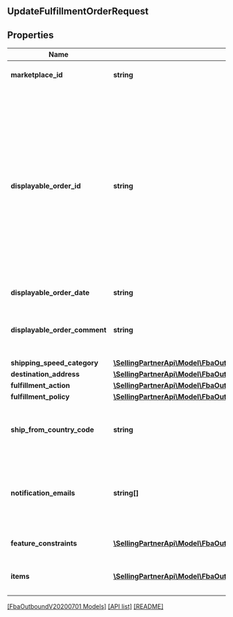 ## UpdateFulfillmentOrderRequest

## Properties

Name | Type | Description | Notes
------------ | ------------- | ------------- | -------------
**marketplace_id** | **string** | The marketplace the fulfillment order is placed against. | [optional]
**displayable_order_id** | **string** | A fulfillment order identifier that the seller creates. This value displays as the order identifier in recipient-facing materials such as the outbound shipment packing slip. The value of DisplayableOrderId should match the order identifier that the seller provides to the recipient. The seller can use the SellerFulfillmentOrderId for this value or they can specify an alternate value if they want the recipient to reference an alternate order identifier. | [optional]
**displayable_order_date** | **string** | A datetime string in ISO 8601 format. | [optional]
**displayable_order_comment** | **string** | Order-specific text that appears in recipient-facing materials such as the outbound shipment packing slip. | [optional]
**shipping_speed_category** | [**\SellingPartnerApi\Model\FbaOutboundV20200701\ShippingSpeedCategory**](ShippingSpeedCategory.md) |  | [optional]
**destination_address** | [**\SellingPartnerApi\Model\FbaOutboundV20200701\Address**](Address.md) |  | [optional]
**fulfillment_action** | [**\SellingPartnerApi\Model\FbaOutboundV20200701\FulfillmentAction**](FulfillmentAction.md) |  | [optional]
**fulfillment_policy** | [**\SellingPartnerApi\Model\FbaOutboundV20200701\FulfillmentPolicy**](FulfillmentPolicy.md) |  | [optional]
**ship_from_country_code** | **string** | The two-character country code for the country from which the fulfillment order ships. Must be in ISO 3166-1 alpha-2 format. | [optional]
**notification_emails** | **string[]** | A list of email addresses that the seller provides that are used by Amazon to send ship-complete notifications to recipients on behalf of the seller. | [optional]
**feature_constraints** | [**\SellingPartnerApi\Model\FbaOutboundV20200701\FeatureSettings[]**](FeatureSettings.md) | A list of features and their fulfillment policies to apply to the order. | [optional]
**items** | [**\SellingPartnerApi\Model\FbaOutboundV20200701\UpdateFulfillmentOrderItem[]**](UpdateFulfillmentOrderItem.md) | An array of fulfillment order item information for updating a fulfillment order. | [optional]

[[FbaOutboundV20200701 Models]](../) [[API list]](../../Api) [[README]](../../../README.md)
